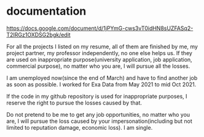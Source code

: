 # documentation


https://docs.google.com/document/d/1jPYmG-cws3vT0idHN8sUZFASq2-T2IRGz1OXDSG2bgk/edit

For all the projects I listed on my resume, all of them are finished by me, my project partner, my professor independently, no one else helps us. If they are used on inappropriate purpose(university application, job application, commercial purpose), no matter who you are, I will pursue all the losses.

I am unemployed now(since the end of March) and have to find another job as soon as possible. I worked for Exa Data from May 2021 to mid Oct 2021.

If the code in my github repository is used for inappropriate purposes, I reserve the right to pursue the losses caused by that.

Do not pretend to be me to get any job opportunities, no matter who you are, I will pursue the loss caused by your impersonation(including but not limited to reputation damage, economic loss). I am single.





